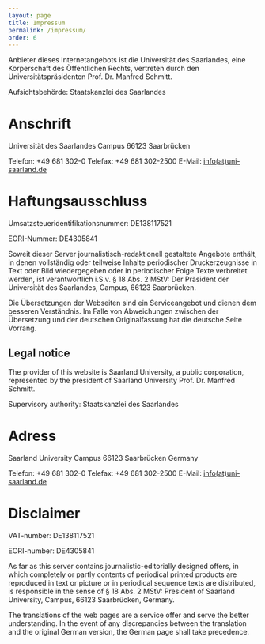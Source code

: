 ```yaml
---
layout: page
title: Impressum
permalink: /impressum/
order: 6
---
```


Anbieter dieses Internetangebots ist die Universität des Saarlandes, eine Körperschaft des Öffentlichen Rechts, vertreten durch den Universitätspräsidenten Prof. Dr. Manfred Schmitt.

Aufsichtsbehörde: Staatskanzlei des Saarlandes

# Anschrift

Universität des Saarlandes
Campus
66123 Saarbrücken

Telefon: +49 681 302-0
Telefax: +49 681 302-2500
E-Mail: [info(at)uni-saarland.de](mailto:info(at)uni-saarland.de)

# Haftungsausschluss

Umsatzsteueridentifikationsnummer: DE138117521

EORI-Nummer: DE4305841

Soweit dieser Server journalistisch-redaktionell gestaltete Angebote enthält, in denen vollständig oder teilweise Inhalte periodischer Druckerzeugnisse in Text oder Bild wiedergegeben oder in periodischer Folge Texte verbreitet werden, ist verantwortlich i.S.v. § 18 Abs. 2 MStV: Der Präsident der Universität des Saarlandes, Campus, 66123 Saarbrücken.

Die Übersetzungen der Webseiten sind ein Serviceangebot und dienen dem besseren Verständnis. Im Falle von Abweichungen zwischen der Übersetzung und der deutschen Originalfassung hat die deutsche Seite Vorrang.



## Legal notice

The provider of this website is Saarland University, a public corporation, represented by the president of Saarland University Prof. Dr. Manfred Schmitt.

Supervisory authority: Staatskanzlei des Saarlandes

# Adress

Saarland University
Campus
66123 Saarbrücken
Germany

Telefon: +49 681 302-0
Telefax: +49 681 302-2500
E-Mail: [info(at)uni-saarland.de](mailto:info(at)uni-saarland.de)

# Disclaimer

VAT-number: DE138117521

EORI-number: DE4305841

As far as this server contains journalistic-editorially designed offers, in which completely or partly contents of periodical printed products are reproduced in text or picture or in periodical sequence texts are distributed, is responsible in the sense of § 18 Abs. 2 MStV: President of Saarland University, Campus, 66123 Saarbrücken, Germany.

The translations of the web pages are a service offer and serve the better understanding. In the event of any discrepancies between the translation and the original German version, the German page shall take precedence.